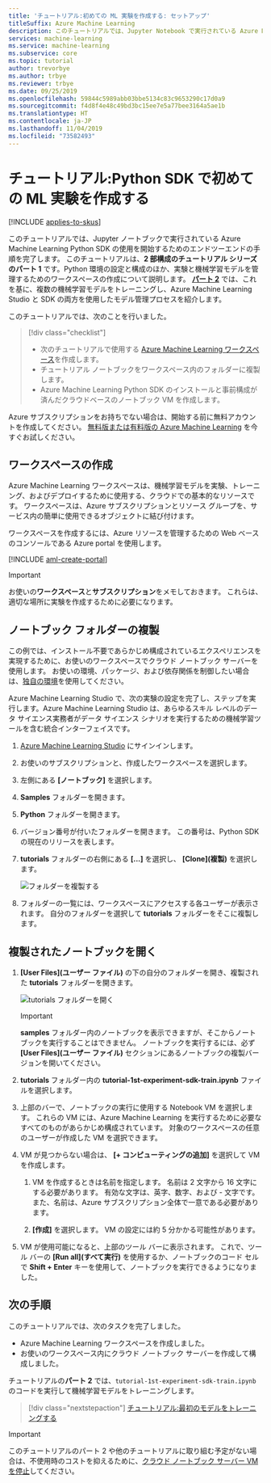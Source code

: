 ```yaml
---
title: 'チュートリアル:初めての ML 実験を作成する: セットアップ'
titleSuffix: Azure Machine Learning
description: このチュートリアルでは、Jupyter Notebook で実行されている Azure Machine Learning Python SDK を初めて使う場合について説明します。  パート 1 では、実験と ML モデルを管理するワークスペースを作成します。
services: machine-learning
ms.service: machine-learning
ms.subservice: core
ms.topic: tutorial
author: trevorbye
ms.author: trbye
ms.reviewer: trbye
ms.date: 09/25/2019
ms.openlocfilehash: 59844c5989abb03bbe5134c83c9653290c17d0a9
ms.sourcegitcommit: f4d8f4e48c49bd3bc15ee7e5a77bee3164a5ae1b
ms.translationtype: HT
ms.contentlocale: ja-JP
ms.lasthandoff: 11/04/2019
ms.locfileid: "73582493"
---
```

# <a name="tutorial-get-started-creating-your-first-ml-experiment-with-the-python-sdk"></a>チュートリアル:Python SDK で初めての ML 実験を作成する
[!INCLUDE [applies-to-skus](../../../includes/aml-applies-to-basic-enterprise-sku.md)]

このチュートリアルでは、Jupyter ノートブックで実行されている Azure Machine Learning Python SDK の使用を開始するためのエンドツーエンドの手順を完了します。 このチュートリアルは、**2 部構成のチュートリアル シリーズのパート 1** です。Python 環境の設定と構成のほか、実験と機械学習モデルを管理するためのワークスペースの作成について説明します。 [**パート 2**](tutorial-1st-experiment-sdk-train.md) では、これを基に、複数の機械学習モデルをトレーニングし、Azure Machine Learning Studio と SDK の両方を使用したモデル管理プロセスを紹介します。

このチュートリアルでは、次のことを行いました。

> [!div class="checklist"]
> * 次のチュートリアルで使用する [Azure Machine Learning ワークスペース](concept-workspace.md)を作成します。
> * チュートリアル ノートブックをワークスペース内のフォルダーに複製します。
> * Azure Machine Learning Python SDK のインストールと事前構成が済んだクラウドベースのノートブック VM を作成します。


Azure サブスクリプションをお持ちでない場合は、開始する前に無料アカウントを作成してください。 [無料版または有料版の Azure Machine Learning](https://aka.ms/AMLFree) を今すぐお試しください。

## <a name="create-a-workspace"></a>ワークスペースの作成

Azure Machine Learning ワークスペースは、機械学習モデルを実験、トレーニング、およびデプロイするために使用する、クラウドでの基本的なリソースです。 ワークスペースは、Azure サブスクリプションとリソース グループを、サービス内の簡単に使用できるオブジェクトに結び付けます。 

ワークスペースを作成するには、Azure リソースを管理するための Web ベースのコンソールである Azure portal を使用します。 

[!INCLUDE [aml-create-portal](../../../includes/aml-create-in-portal.md)]

>[!IMPORTANT] 
> お使いの**ワークスペース**と**サブスクリプション**をメモしておきます。 これらは、適切な場所に実験を作成するために必要になります。 


## <a name="azure"></a>ノートブック フォルダーの複製

この例では、インストール不要であらかじめ構成されているエクスペリエンスを実現するために、お使いのワークスペースでクラウド ノートブック サーバーを使用します。 お使いの環境、パッケージ、および依存関係を制御したい場合は、[独自の環境](how-to-configure-environment.md#local)を使用してください。

Azure Machine Learning Studio で、次の実験の設定を完了し、ステップを実行します。Azure Machine Learning Studio は、あらゆるスキル レベルのデータ サイエンス実務者がデータ サイエンス シナリオを実行するための機械学習ツールを含む統合インターフェイスです。

1. [Azure Machine Learning Studio](https://ml.azure.com/) にサインインします。

1. お使いのサブスクリプションと、作成したワークスペースを選択します。

1. 左側にある **[ノートブック]** を選択します。

1. **Samples** フォルダーを開きます。

1. **Python** フォルダーを開きます。

1. バージョン番号が付いたフォルダーを開きます。  この番号は、Python SDK の現在のリリースを表します。

1. **tutorials** フォルダーの右側にある **[...]** を選択し、 **[Clone]\(複製\)** を選択します。

    ![フォルダーを複製する](media/tutorial-1st-experiment-sdk-setup/clone-tutorials.png)

1. フォルダーの一覧には、ワークスペースにアクセスする各ユーザーが表示されます。  自分のフォルダーを選択して **tutorials** フォルダーをそこに複製します。

## <a name="a-nameopenopen-the-cloned-notebook"></a><a name="open">複製されたノートブックを開く

1. **[User Files]\(ユーザー ファイル\)** の下の自分のフォルダーを開き、複製された **tutorials** フォルダーを開きます。

    ![tutorials フォルダーを開く](media/tutorial-1st-experiment-sdk-setup/expand-user-folder.png)

    > [!IMPORTANT]
    > **samples** フォルダー内のノートブックを表示できますが、そこからノートブックを実行することはできません。  ノートブックを実行するには、必ず **[User Files]\(ユーザー ファイル\)** セクションにあるノートブックの複製バージョンを開いてください。
    
1. **tutorials** フォルダー内の **tutorial-1st-experiment-sdk-train.ipynb** ファイルを選択します。

1. 上部のバーで、ノートブックの実行に使用する Notebook VM を選択します。 これらの VM には、Azure Machine Learning を実行するために必要なすべてのものがあらかじめ構成されています。 対象のワークスペースの任意のユーザーが作成した VM を選択できます。 

1. VM が見つからない場合は、 **[+ コンピューティングの追加]** を選択して VM を作成します。

    1. VM を作成するときは名前を指定します。  名前は 2 文字から 16 文字にする必要があります。 有効な文字は、英字、数字、および - 文字です。また、名前は、Azure サブスクリプション全体で一意である必要があります。

    1. **[作成]** を選択します。 VM の設定には約 5 分かかる可能性があります。

1. VM が使用可能になると、上部のツール バーに表示されます。  これで、ツール バーの **[Run all]\(すべて実行\)** を使用するか、ノートブックのコード セルで **Shift + Enter** キーを使用して、ノートブックを実行できるようになりました。


## <a name="next-steps"></a>次の手順

このチュートリアルでは、次のタスクを完了しました。

* Azure Machine Learning ワークスペースを作成しました。
* お使いのワークスペース内にクラウド ノートブック サーバーを作成して構成しました。

チュートリアルの**パート 2** では、`tutorial-1st-experiment-sdk-train.ipynb` のコードを実行して機械学習モデルをトレーニングします。 

> [!div class="nextstepaction"]
> [チュートリアル:最初のモデルをトレーニングする](tutorial-1st-experiment-sdk-train.md)

> [!IMPORTANT]
> このチュートリアルのパート 2 や他のチュートリアルに取り組む予定がない場合は、不使用時のコストを抑えるために、[クラウド ノートブック サーバー VM を停止](tutorial-1st-experiment-sdk-train.md#clean-up-resources)してください。


